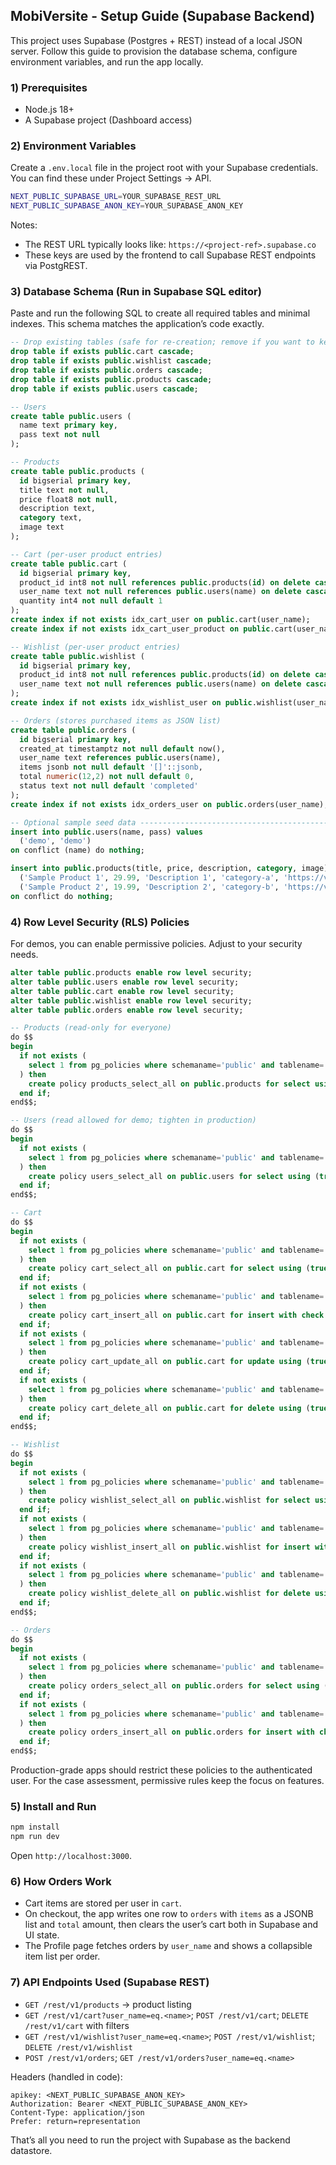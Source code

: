 ## MobiVersite - Setup Guide (Supabase Backend)

This project uses Supabase (Postgres + REST) instead of a local JSON server. Follow this guide to provision the database schema, configure environment variables, and run the app locally.

### 1) Prerequisites
- Node.js 18+
- A Supabase project (Dashboard access)

### 2) Environment Variables
Create a `.env.local` file in the project root with your Supabase credentials. You can find these under Project Settings → API.

```bash
NEXT_PUBLIC_SUPABASE_URL=YOUR_SUPABASE_REST_URL
NEXT_PUBLIC_SUPABASE_ANON_KEY=YOUR_SUPABASE_ANON_KEY
```

Notes:
- The REST URL typically looks like: `https://<project-ref>.supabase.co`
- These keys are used by the frontend to call Supabase REST endpoints via PostgREST.

### 3) Database Schema (Run in Supabase SQL editor)
Paste and run the following SQL to create all required tables and minimal indexes. This schema matches the application’s code exactly.

```sql
-- Drop existing tables (safe for re-creation; remove if you want to keep data)
drop table if exists public.cart cascade;
drop table if exists public.wishlist cascade;
drop table if exists public.orders cascade;
drop table if exists public.products cascade;
drop table if exists public.users cascade;

-- Users
create table public.users (
  name text primary key,
  pass text not null
);

-- Products
create table public.products (
  id bigserial primary key,
  title text not null,
  price float8 not null,
  description text,
  category text,
  image text
);

-- Cart (per-user product entries)
create table public.cart (
  id bigserial primary key,
  product_id int8 not null references public.products(id) on delete cascade,
  user_name text not null references public.users(name) on delete cascade,
  quantity int4 not null default 1
);
create index if not exists idx_cart_user on public.cart(user_name);
create index if not exists idx_cart_user_product on public.cart(user_name, product_id);

-- Wishlist (per-user product entries)
create table public.wishlist (
  id bigserial primary key,
  product_id int8 not null references public.products(id) on delete cascade,
  user_name text not null references public.users(name) on delete cascade
);
create index if not exists idx_wishlist_user on public.wishlist(user_name);

-- Orders (stores purchased items as JSON list)
create table public.orders (
  id bigserial primary key,
  created_at timestamptz not null default now(),
  user_name text references public.users(name),
  items jsonb not null default '[]'::jsonb,
  total numeric(12,2) not null default 0,
  status text not null default 'completed'
);
create index if not exists idx_orders_user on public.orders(user_name);

-- Optional sample seed data -----------------------------------------------
insert into public.users(name, pass) values
  ('demo', 'demo')
on conflict (name) do nothing;

insert into public.products(title, price, description, category, image) values
  ('Sample Product 1', 29.99, 'Description 1', 'category-a', 'https://via.placeholder.com/300'),
  ('Sample Product 2', 19.99, 'Description 2', 'category-b', 'https://via.placeholder.com/300')
on conflict do nothing;
```

### 4) Row Level Security (RLS) Policies
For demos, you can enable permissive policies. Adjust to your security needs.

```sql
alter table public.products enable row level security;
alter table public.users enable row level security;
alter table public.cart enable row level security;
alter table public.wishlist enable row level security;
alter table public.orders enable row level security;

-- Products (read-only for everyone)
do $$
begin
  if not exists (
    select 1 from pg_policies where schemaname='public' and tablename='products' and policyname='products_select_all'
  ) then
    create policy products_select_all on public.products for select using (true);
  end if;
end$$;

-- Users (read allowed for demo; tighten in production)
do $$
begin
  if not exists (
    select 1 from pg_policies where schemaname='public' and tablename='users' and policyname='users_select_all'
  ) then
    create policy users_select_all on public.users for select using (true);
  end if;
end$$;

-- Cart
do $$
begin
  if not exists (
    select 1 from pg_policies where schemaname='public' and tablename='cart' and policyname='cart_select_all'
  ) then
    create policy cart_select_all on public.cart for select using (true);
  end if;
  if not exists (
    select 1 from pg_policies where schemaname='public' and tablename='cart' and policyname='cart_insert_all'
  ) then
    create policy cart_insert_all on public.cart for insert with check (true);
  end if;
  if not exists (
    select 1 from pg_policies where schemaname='public' and tablename='cart' and policyname='cart_update_all'
  ) then
    create policy cart_update_all on public.cart for update using (true) with check (true);
  end if;
  if not exists (
    select 1 from pg_policies where schemaname='public' and tablename='cart' and policyname='cart_delete_all'
  ) then
    create policy cart_delete_all on public.cart for delete using (true);
  end if;
end$$;

-- Wishlist
do $$
begin
  if not exists (
    select 1 from pg_policies where schemaname='public' and tablename='wishlist' and policyname='wishlist_select_all'
  ) then
    create policy wishlist_select_all on public.wishlist for select using (true);
  end if;
  if not exists (
    select 1 from pg_policies where schemaname='public' and tablename='wishlist' and policyname='wishlist_insert_all'
  ) then
    create policy wishlist_insert_all on public.wishlist for insert with check (true);
  end if;
  if not exists (
    select 1 from pg_policies where schemaname='public' and tablename='wishlist' and policyname='wishlist_delete_all'
  ) then
    create policy wishlist_delete_all on public.wishlist for delete using (true);
  end if;
end$$;

-- Orders
do $$
begin
  if not exists (
    select 1 from pg_policies where schemaname='public' and tablename='orders' and policyname='orders_select_all'
  ) then
    create policy orders_select_all on public.orders for select using (true);
  end if;
  if not exists (
    select 1 from pg_policies where schemaname='public' and tablename='orders' and policyname='orders_insert_all'
  ) then
    create policy orders_insert_all on public.orders for insert with check (true);
  end if;
end$$;
```

Production-grade apps should restrict these policies to the authenticated user. For the case assessment, permissive rules keep the focus on features.

### 5) Install and Run
```bash
npm install
npm run dev
```

Open `http://localhost:3000`.

### 6) How Orders Work
- Cart items are stored per user in `cart`.
- On checkout, the app writes one row to `orders` with `items` as a JSONB list and `total` amount, then clears the user’s cart both in Supabase and UI state.
- The Profile page fetches orders by `user_name` and shows a collapsible item list per order.

### 7) API Endpoints Used (Supabase REST)
- `GET /rest/v1/products` → product listing
- `GET /rest/v1/cart?user_name=eq.<name>`; `POST /rest/v1/cart`; `DELETE /rest/v1/cart` with filters
- `GET /rest/v1/wishlist?user_name=eq.<name>`; `POST /rest/v1/wishlist`; `DELETE /rest/v1/wishlist`
- `POST /rest/v1/orders`; `GET /rest/v1/orders?user_name=eq.<name>`

Headers (handled in code):
```http
apikey: <NEXT_PUBLIC_SUPABASE_ANON_KEY>
Authorization: Bearer <NEXT_PUBLIC_SUPABASE_ANON_KEY>
Content-Type: application/json
Prefer: return=representation
```

That’s all you need to run the project with Supabase as the backend datastore.
